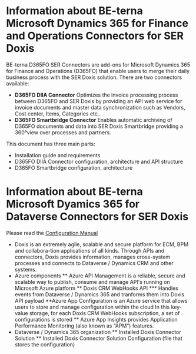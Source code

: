 # Information about BE-terna Microsoft Dynamics 365 for Finance and Operations Connectors for SER Doxis
BE-terna D365FO SER Connectors are add-ons for Microsoft Dynamics 365 for Finance and Operations (D365FO) that enable users to merge their daily business process with the SER Doxis solution. There are two connectors available:
* **D365FO DIIA Connector**
Optimizes the invoice processing process between D365FO and SER Doxis by providing an API web service for invoice documents and master data synchronization such as Vendors, Cost center, Items, Categories etc..
* **D365FO Smartbridge Connector**
Enables automatic archiving of D365FO documents and data into SER Doxis Smartbridge providing a 360°view over processes and partners.

This document has three main parts:
* Installation guide and requirements
* D365FO DIIA Connector configuration, architecture and API structure 
* D365FO Smartbridge configuration, architecture

# Information about BE-terna Microsoft Dyamics 365 for Dataverse Connectors for SER Doxis
Please read the [Configuration Manual](https://dev.azure.com/BE-terna-SER/SER-Doxis/_git/SER-Doxis-Dataverse?path=/ConfigurationManual.docx)

* Doxis is an extremely agile, scalable and secure platform for ECM, BPM and collabora-tion applications of all kinds. Through APIs and connectors, Doxis provides information, manages cross-system processes and connects to Dataverse / Dynamics CRM and other systems.
* Azure components
** Azure API Management is a reliable, secure and scalable way to publish, consume and manage API's running on Microsoft Azure platform
** Doxis CRM WebHooks API
*** Handles events from Dataverse / Dynamics 365 and tranforms them into Doxis API payload
**Azure App Configuration is an Azure service that allows users to store and manage configuration within the cloud 
	In this key-value storage, for each Doxis CRM WebHooks subscription, a set of configurations is stored
** Azure App Insights provides Application Performance Monitoring (also known as “APM”) features.
* Dataverse / Dynamics 365 organization
** Installed Doxis Connector Solution
** Installed Doxis Connector Solution Configuration (file that stores the configuration)
